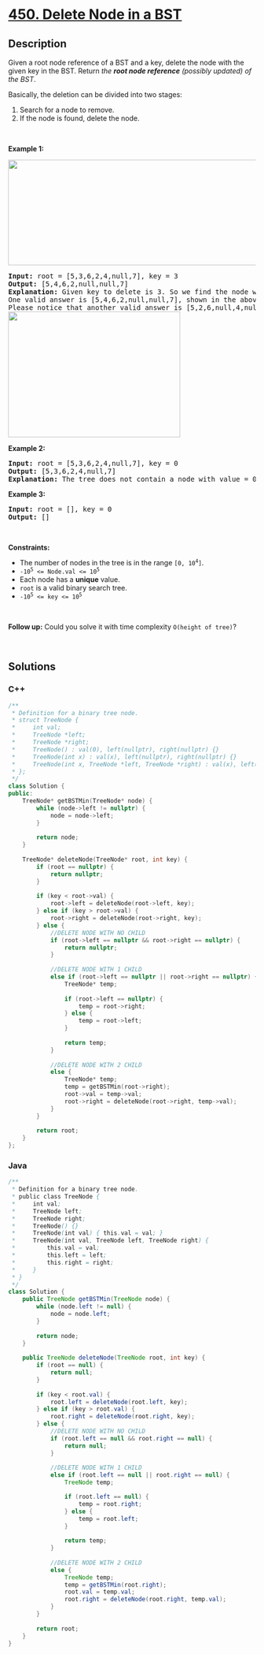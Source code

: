 # [450. Delete Node in a BST](https://leetcode.com/problems/delete-node-in-a-bst)

## Description

<p>Given a root node reference of a BST and a key, delete the node with the given key in the BST. Return <em>the <strong>root node reference</strong> (possibly updated) of the BST</em>.</p>

<p>Basically, the deletion can be divided into two stages:</p>

<ol>
    <li>Search for a node to remove.</li>
    <li>If the node is found, delete the node.</li>
</ol>

<p>&nbsp;</p>
<p><strong class="example">Example 1:</strong></p>
<img alt="" src="https://fastly.jsdelivr.net/gh/doocs/leetcode@main/solution/0400-0499/0450.Delete%20Node%20in%20a%20BST/images/del_node_1.jpg" style="width: 800px; height: 214px;" />
<pre>
<strong>Input:</strong> root = [5,3,6,2,4,null,7], key = 3
<strong>Output:</strong> [5,4,6,2,null,null,7]
<strong>Explanation:</strong> Given key to delete is 3. So we find the node with value 3 and delete it.
One valid answer is [5,4,6,2,null,null,7], shown in the above BST.
Please notice that another valid answer is [5,2,6,null,4,null,7] and it&#39;s also accepted.
<img alt="" src="https://fastly.jsdelivr.net/gh/doocs/leetcode@main/solution/0400-0499/0450.Delete%20Node%20in%20a%20BST/images/del_node_supp.jpg" style="width: 350px; height: 255px;" />
</pre>

<p><strong class="example">Example 2:</strong></p>

<pre>
<strong>Input:</strong> root = [5,3,6,2,4,null,7], key = 0
<strong>Output:</strong> [5,3,6,2,4,null,7]
<strong>Explanation:</strong> The tree does not contain a node with value = 0.
</pre>

<p><strong class="example">Example 3:</strong></p>

<pre>
<strong>Input:</strong> root = [], key = 0
<strong>Output:</strong> []
</pre>

<p>&nbsp;</p>
<p><strong>Constraints:</strong></p>

<ul>
    <li>The number of nodes in the tree is in the range <code>[0, 10<sup>4</sup>]</code>.</li>
    <li><code>-10<sup>5</sup> &lt;= Node.val &lt;= 10<sup>5</sup></code></li>
    <li>Each node has a <strong>unique</strong> value.</li>
    <li><code>root</code> is a valid binary search tree.</li>
    <li><code>-10<sup>5</sup> &lt;= key &lt;= 10<sup>5</sup></code></li>
</ul>

<p>&nbsp;</p>
<p><strong>Follow up:</strong> Could you solve it with time complexity <code>O(height of tree)</code>?</p>
<p>&nbsp;</p>

## Solutions

<!-- tabs:start -->

### **C++**

```cpp
/**
 * Definition for a binary tree node.
 * struct TreeNode {
 *     int val;
 *     TreeNode *left;
 *     TreeNode *right;
 *     TreeNode() : val(0), left(nullptr), right(nullptr) {}
 *     TreeNode(int x) : val(x), left(nullptr), right(nullptr) {}
 *     TreeNode(int x, TreeNode *left, TreeNode *right) : val(x), left(left), right(right) {}
 * };
 */
class Solution {
public:
    TreeNode* getBSTMin(TreeNode* node) {
        while (node->left != nullptr) {
            node = node->left;
        }
        
        return node;
    }
    
    TreeNode* deleteNode(TreeNode* root, int key) {
        if (root == nullptr) {
            return nullptr;
        }
        
        if (key < root->val) {
            root->left = deleteNode(root->left, key);
        } else if (key > root->val) {
            root->right = deleteNode(root->right, key);
        } else {
            //DELETE NODE WITH NO CHILD
            if (root->left == nullptr && root->right == nullptr) {
                return nullptr;
            }
            
            //DELETE NODE WITH 1 CHILD
            else if (root->left == nullptr || root->right == nullptr) {
                TreeNode* temp;
                
                if (root->left == nullptr) {
                    temp = root->right;
                } else {
                    temp = root->left;
                }
                
                return temp;
            }
            
            //DELETE NODE WITH 2 CHILD
            else {
                TreeNode* temp;
                temp = getBSTMin(root->right);
                root->val = temp->val;
                root->right = deleteNode(root->right, temp->val);
            }
        }
        
        return root;
    }
};
```

### **Java**

```java
/**
 * Definition for a binary tree node.
 * public class TreeNode {
 *     int val;
 *     TreeNode left;
 *     TreeNode right;
 *     TreeNode() {}
 *     TreeNode(int val) { this.val = val; }
 *     TreeNode(int val, TreeNode left, TreeNode right) {
 *         this.val = val;
 *         this.left = left;
 *         this.right = right;
 *     }
 * }
 */
class Solution {
    public TreeNode getBSTMin(TreeNode node) {
        while (node.left != null) {
            node = node.left;
        }
        
        return node;
    }
    
    public TreeNode deleteNode(TreeNode root, int key) {
        if (root == null) {
            return null;
        }
        
        if (key < root.val) {
            root.left = deleteNode(root.left, key);
        } else if (key > root.val) {
            root.right = deleteNode(root.right, key);
        } else {
            //DELETE NODE WITH NO CHILD
            if (root.left == null && root.right == null) {
                return null;
            }
            
            //DELETE NODE WITH 1 CHILD
            else if (root.left == null || root.right == null) {
                TreeNode temp;

                if (root.left == null) {
                    temp = root.right;
                } else {
                    temp = root.left;
                }
                
                return temp;
            }
            
            //DELETE NODE WITH 2 CHILD
            else {
                TreeNode temp;
                temp = getBSTMin(root.right);
                root.val = temp.val;
                root.right = deleteNode(root.right, temp.val);
            }
        }
        
        return root;
    }
}
```

<!-- tabs:end -->